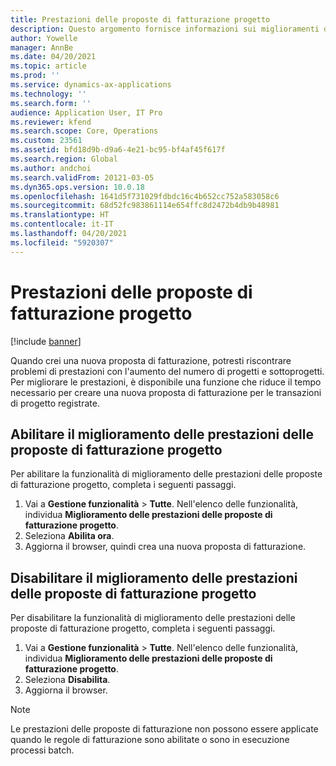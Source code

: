 ```yaml
---
title: Prestazioni delle proposte di fatturazione progetto
description: Questo argomento fornisce informazioni sui miglioramenti delle prestazioni delle proposte di fatturazione progetto.
author: Yowelle
manager: AnnBe
ms.date: 04/20/2021
ms.topic: article
ms.prod: ''
ms.service: dynamics-ax-applications
ms.technology: ''
ms.search.form: ''
audience: Application User, IT Pro
ms.reviewer: kfend
ms.search.scope: Core, Operations
ms.custom: 23561
ms.assetid: bfd18d9b-d9a6-4e21-bc95-bf4af45f617f
ms.search.region: Global
ms.author: andchoi
ms.search.validFrom: 20121-03-05
ms.dyn365.ops.version: 10.0.18
ms.openlocfilehash: 1641d5f731029fdbdc16c4b652cc752a583058c6
ms.sourcegitcommit: 68d52fc983861114e654ffc8d2472b4db9b48981
ms.translationtype: HT
ms.contentlocale: it-IT
ms.lasthandoff: 04/20/2021
ms.locfileid: "5920307"
---
```

# <a name="project-invoice-proposal-performance"></a>Prestazioni delle proposte di fatturazione progetto

[!include [banner](../includes/banner.md)]

Quando crei una nuova proposta di fatturazione, potresti riscontrare problemi di prestazioni con l'aumento del numero di progetti e sottoprogetti. Per migliorare le prestazioni, è disponibile una funzione che riduce il tempo necessario per creare una nuova proposta di fatturazione per le transazioni di progetto registrate.

## <a name="enable-project-invoice-proposal-performance-enhancement"></a>Abilitare il miglioramento delle prestazioni delle proposte di fatturazione progetto
Per abilitare la funzionalità di miglioramento delle prestazioni delle proposte di fatturazione progetto, completa i seguenti passaggi.

1.  Vai a **Gestione funzionalità** > **Tutte**. Nell'elenco delle funzionalità, individua **Miglioramento delle prestazioni delle proposte di fatturazione progetto**.
2.  Seleziona **Abilita ora**.
3.  Aggiorna il browser, quindi crea una nuova proposta di fatturazione.

## <a name="turn-off-project-invoice-proposal-performance-enhancement"></a>Disabilitare il miglioramento delle prestazioni delle proposte di fatturazione progetto
Per disabilitare la funzionalità di miglioramento delle prestazioni delle proposte di fatturazione progetto, completa i seguenti passaggi.

1.  Vai a **Gestione funzionalità** > **Tutte**. Nell'elenco delle funzionalità, individua **Miglioramento delle prestazioni delle proposte di fatturazione progetto**.
2.  Seleziona **Disabilita**.
3.  Aggiorna il browser.

> [!NOTE]
> Le prestazioni delle proposte di fatturazione non possono essere applicate quando le regole di fatturazione sono abilitate o sono in esecuzione processi batch.
